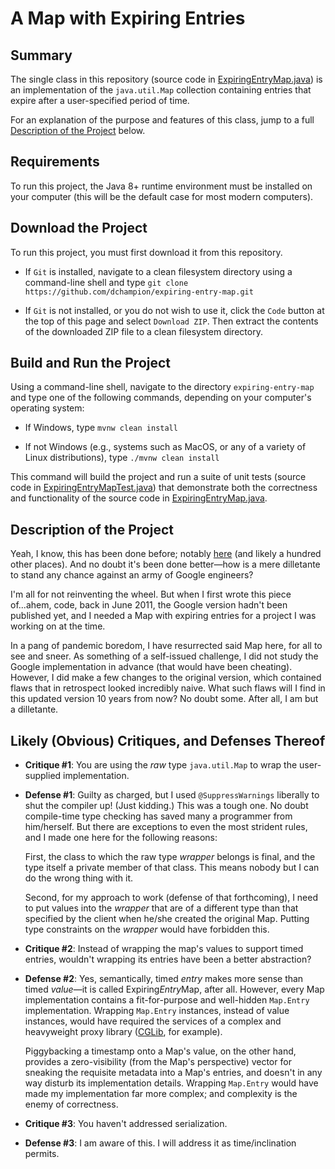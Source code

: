 # A Map with Expiring Entries

## Summary
The single class in this repository (source code in <a href=https://github.com/dchampion/expiring-entry-map/blob/main/src/main/java/com/dchampion/ExpiringEntryMap.java target="_blank">ExpiringEntryMap.java</a>) is an implementation of the <code>java.util.Map</code> collection containing entries that expire after a user-specified period of time.

For an explanation of the purpose and features of this class, jump to a full [Description of the Project](#Description-of-the-Project) below.

## Requirements
To run this project, the Java 8+ runtime environment must be installed on your computer (this will be the default case for most modern computers).

## Download the Project
To run this project, you must first download it from this repository.
* If <code>Git</code> is installed, navigate to a clean filesystem directory using a command-line shell and type <code>git clone https<nolink>://github.com/dchampion/expiring-entry-map.git</code>

* If <code>Git</code> is not installed, or you do not wish to use it, click the <code>Code</code> button at the top of this page and select <code>Download ZIP</code>. Then extract the contents of the downloaded ZIP file to a clean filesystem directory.

## Build and Run the Project
Using a command-line shell, navigate to the directory <code>expiring-entry-map</code> and type one of the following commands, depending on your computer's operating system:
* If Windows, type <code>mvnw clean install</code>

* If not Windows (e.g., systems such as MacOS, or any of a variety of Linux distributions), type <code>./mvnw clean install</code>

This command will build the project and run a suite of unit tests (source code in <a href=https://github.com/dchampion/expiring-entry-map/blob/main/src/test/java/com/dchampion/ExpiringEntryMapTest.java>ExpiringEntryMapTest.java</a>) that demonstrate both the correctness and functionality of the source code in <a href=https://github.com/dchampion/expiring-entry-map/blob/main/src/main/java/com/dchampion/ExpiringEntryMap.java target="_blank">ExpiringEntryMap.java</a>.

## Description of the Project
Yeah, I know, this has been done before; notably <a href=https://github.com/google/guava/wiki/CachesExplained>here</a> (and likely a hundred other places). And no doubt it's been done better&mdash;how is a mere dilletante  to stand any chance against an army of Google engineers?

I'm all for not reinventing the wheel. But when I first wrote this piece of...ahem, code, back in June 2011, the Google version hadn't been published yet, and I needed a Map with expiring entries for a project I was working on at the time.

In a pang of pandemic boredom, I have resurrected said Map here, for all to see and sneer. As something of a self-issued challenge, I did not study the Google implementation in advance (that would have been cheating). However, I did make a few changes to the original version, which contained flaws that in retrospect looked incredibly naive. What such flaws will I find in this updated version 10 years from now? No doubt some. After all, I am but a dilletante.

## Likely (Obvious) Critiques, and Defenses Thereof
* <b>Critique #1</b>: You are using the <i>raw</i> type <code>java.util.Map</code> to wrap the user-supplied implementation.

* <b>Defense #1</b>: Guilty as charged, but I used <code>@SuppressWarnings</code> liberally to shut the compiler up! (Just kidding.) This was a tough one. No doubt compile-time type checking has saved many a programmer from him/herself. But there are exceptions to even the most strident rules, and I made one here for the following reasons:

    First, the class to which the raw type <i>wrapper</i> belongs is final, and the type itself a private member of that class. This means nobody but I can do the wrong thing with it.

    Second, for my approach to work (defense of that forthcoming), I need to put values into the <i>wrapper</i> that are of a different type than that specified by the client when he/she created the original Map. Putting type constraints on the <i>wrapper</i> would have forbidden this.

* <b>Critique #2</b>: Instead of wrapping the map's values to support timed entries, wouldn't wrapping its entries have been a better abstraction?

* <b>Defense #2</b>: Yes, semantically, timed <i>entry</i> makes more sense than timed <i>value</i>&mdash;it is called Expiring<i>Entry</i>Map, after all. However, every Map implementation contains a fit-for-purpose and well-hidden <code>Map.Entry</code> implementation. Wrapping <code>Map.Entry</code> instances, instead of value instances, would have required the services of a complex and heavyweight proxy library (<a href=https://github.com/cglib/cglib/wiki>CGLib</a>, for example).

    Piggybacking a timestamp onto a Map's value, on the other hand, provides a zero-visibility (from the Map's perspective) vector for sneaking the requisite metadata into a Map's entries, and doesn't in any way disturb its implementation details. Wrapping <code>Map.Entry</code> would have made my implementation far more complex; and complexity is the enemy of correctness.

 * <b>Critique #3</b>: You haven't addressed serialization.

 * <b>Defense #3</b>: I am aware of this. I will address it as time/inclination permits.